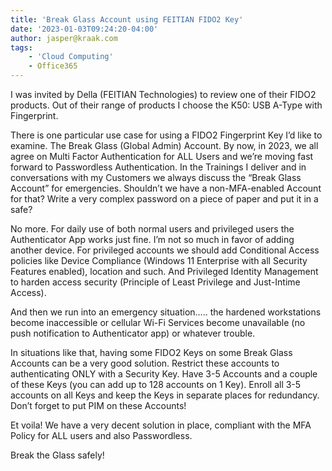 ```yaml
---
title: 'Break Glass Account using FEITIAN FIDO2 Key'
date: '2023-01-03T09:24:20-04:00'
author: jasper@kraak.com
tags:
    - 'Cloud Computing'
    - Office365
---
```


I was invited by Della (FEITIAN Technologies) to review one of their FIDO2 products. Out of their range of products I choose the K50: USB A-Type with Fingerprint.

There is one particular use case for using a FIDO2 Fingerprint Key I’d like to examine. The Break Glass (Global Admin) Account. By now, in 2023, we all agree on Multi Factor Authentication for ALL Users and we’re moving fast forward to Passwordless Authentication. In the Trainings I deliver and in conversations with my Customers we always discuss the “Break Glass Account” for emergencies. Shouldn’t we have a non-MFA-enabled Account for that? Write a very complex password on a piece of paper and put it in a safe?

No more. For daily use of both normal users and privileged users the Authenticator App works just fine. I’m not so much in favor of adding another device. For privileged accounts we should add Conditional Access policies like Device Compliance (Windows 11 Enterprise with all Security Features enabled), location and such. And Privileged Identity Management to harden access security (Principle of Least Privilege and Just-Intime Access).

And then we run into an emergency situation….. the hardened workstations become inaccessible or cellular Wi-Fi Services become unavailable (no push notification to Authenticator app) or whatever trouble.

In situations like that, having some FIDO2 Keys on some Break Glass Accounts can be a very good solution. Restrict these accounts to authenticating ONLY with a Security Key. Have 3-5 Accounts and a couple of these Keys (you can add up to 128 accounts on 1 Key). Enroll all 3-5 accounts on all Keys and keep the Keys in separate places for redundancy. Don’t forget to put PIM on these Accounts!

Et voila! We have a very decent solution in place, compliant with the MFA Policy for ALL users and also Passwordless.

Break the Glass safely!